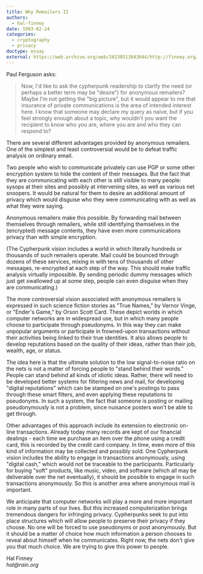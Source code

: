 ```yaml
---
title: Why Remailers II
authors:
  - hal-finney
date: 1993-02-24
categories:
  - cryptography
  - privacy
doctype: essay
external: https://web.archive.org/web/20130513043044/http://finney.org/~hal/why_rem2.html
---
```


Paul Ferguson asks:

> Now, I'd like to ask the cypherpunk readership to clarify the need (or perhaps a better term may be "desire") for anonymous remailers? Maybe I'm not getting the "big picture", but it would appear to me that insurance of private communications is the area of intended interest here. I know that someone may declare my query as naive, but if you feel strongly enough about a topic, why wouldn't you want the recipient to know who you are, where you are and who they can respond to?

There are several different advantages provided by anonymous remailers. One of the simplest and least controversial would be to defeat traffic analysis on ordinary email.

Two people who wish to communicate privately can use PGP or some other encryption system to hide the content of their messages. But the fact that they are communicating with each other is still visible to many people: sysops at their sites and possibly at intervening sites, as well as various net snoopers. It would be natural for them to desire an additional amount of privacy which would disguise who they were communicating with as well as what they were saying.

Anonymous remailers make this possible. By forwarding mail between themselves through remailers, while still identifying themselves in the (encrypted) message contents, they have even more communications privacy than with simple encryption.

(The Cypherpunk vision includes a world in which literally hundreds or thousands of such remailers operate. Mail could be bounced through dozens of these services, mixing in with tens of thousands of other messages, re-encrypted at each step of the way. This should make traffic analysis virtually impossible. By sending periodic dummy messages which just get swallowed up at some step, people can even disguise when they are communicating.)

The more controversial vision associated with anonymous remailers is expressed in such science fiction stories as "True Names," by Vernor Vinge, or "Ender's Game," by Orson Scott Card. These depict worlds in which computer networks are in widespread use, but in which many people choose to participate through pseudonyms. In this way they can make unpopular arguments or participate in frowned-upon transactions without their activities being linked to their true identities. It also allows people to develop reputations based on the quality of their ideas, rather than their job, wealth, age, or status.

The idea here is that the ultimate solution to the low signal-to-noise ratio on the nets is not a matter of forcing people to "stand behind their words." People can stand behind all kinds of idiotic ideas. Rather, there will need to be developed better systems for filtering news and mail, for developing "digital reputations" which can be stamped on one's postings to pass through these smart filters, and even applying these reputations to pseudonyms. In such a system, the fact that someone is posting or mailing pseudonymously is not a problem, since nuisance posters won't be able to get through.

Other advantages of this approach include its extension to electronic on-line transactions. Already today many records are kept of our financial dealings - each time we purchase an item over the phone using a credit card, this is recorded by the credit card company. In time, even more of this kind of information may be collected and possibly sold. One Cypherpunk vision includes the ability to engage in transactions anonymously, using "digital cash," which would not be traceable to the participants. Particularly for buying "soft" products, like music, video, and software (which all may be deliverable over the net eventually), it should be possible to engage in such transactions anonymously. So this is another area where anonymous mail is important.

We anticipate that computer networks will play a more and more important role in many parts of our lives. But this increased computerization brings tremendous dangers for infringing privacy. Cypherpunks seek to put into place structures which will allow people to preserve their privacy if they choose. No one will be forced to use pseudonyms or post anonymously. But it should be a matter of choice how much information a person chooses to reveal about himself when he communicates. Right now, the nets don't give you that much choice. We are trying to give this power to people.

Hal Finney  
_hal@rain.org_
